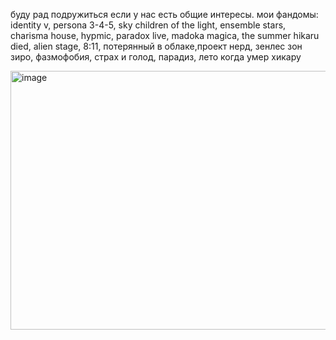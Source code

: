 
буду рад подружиться если у нас есть общие интересы. мои фандомы: identity v, persona 3-4-5, sky children of the light, ensemble stars, charisma house, hypmic, paradox live, madoka magica, the summer hikaru died, alien stage, 8:11, потерянный в облаке,проект нерд, зенлес зон зиро, фазмофобия, страх и голод, парадиз, лето когда умер хикару

<img width="736" height="414" alt="image" src="https://github.com/user-attachments/assets/5cbc7673-5c37-4bd9-8972-0f7c4c58d2d1" />

